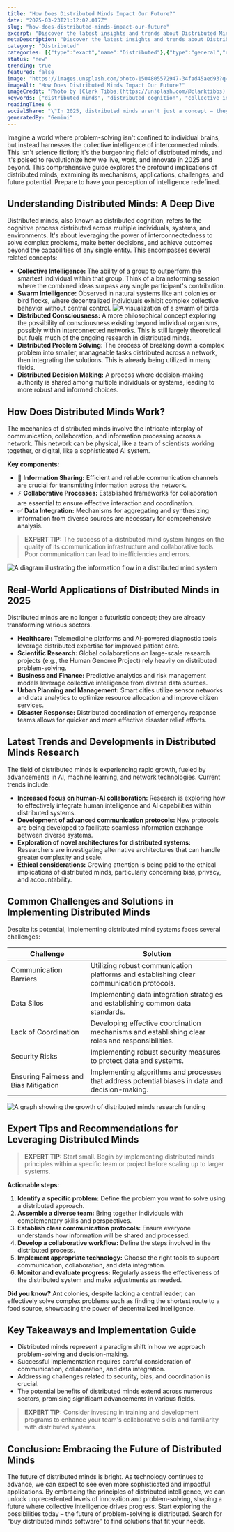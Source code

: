 ```yaml
---
title: "How Does Distributed Minds Impact Our Future?"
date: "2025-03-23T21:12:02.017Z"
slug: "how-does-distributed-minds-impact-our-future"
excerpt: "Discover the latest insights and trends about Distributed Minds. This comprehensive guide covers everything you need to know about Distributed Minds in 2025."
metaDescription: "Discover the latest insights and trends about Distributed Minds. This comprehensive guide covers everything you need to know about Distributed Minds in 202..."
category: "Distributed"
categories: [{"type":"exact","name":"Distributed"},{"type":"general","name":"Cognitive Science"},{"type":"medium","name":"Collective Intelligence"},{"type":"specific","name":"Social Networks"},{"type":"niche","name":"Opinion Dynamics"}]
status: "new"
trending: true
featured: false
image: "https://images.unsplash.com/photo-1504805572947-34fad45aed93?q=85&w=1200&fit=max&fm=webp&auto=compress"
imageAlt: "How Does Distributed Minds Impact Our Future?"
imageCredit: "Photo by [Clark Tibbs](https://unsplash.com/@clarktibbs) on Unsplash"
keywords: ["distributed minds", "distributed cognition", "collective intelligence", "swarm intelligence", "distributed consciousness", "distributed problem solving", "distributed decision making", "buy distributed minds software", "distributed minds research", "how does distributed minds work"]
readingTime: 6
socialShare: "\"In 2025, distributed minds aren't just a concept – they're reshaping industries. Imagine the breakthroughs if we harnessed the collective intelligence of interconnected minds!\""
generatedBy: "Gemini"
---
```




Imagine a world where problem-solving isn't confined to individual brains, but instead harnesses the collective intelligence of interconnected minds. This isn't science fiction; it's the burgeoning field of distributed minds, and it's poised to revolutionize how we live, work, and innovate in 2025 and beyond.  This comprehensive guide explores the profound implications of distributed minds, examining its mechanisms, applications, challenges, and future potential.  Prepare to have your perception of intelligence redefined.

## Understanding Distributed Minds: A Deep Dive

Distributed minds, also known as distributed cognition, refers to the cognitive process distributed across multiple individuals, systems, and environments. It's about leveraging the power of interconnectedness to solve complex problems, make better decisions, and achieve outcomes beyond the capabilities of any single entity. This encompasses several related concepts:

* **Collective Intelligence:** The ability of a group to outperform the smartest individual within that group.  Think of a brainstorming session where the combined ideas surpass any single participant's contribution.
* **Swarm Intelligence:**  Observed in natural systems like ant colonies or bird flocks, where decentralized individuals exhibit complex collective behavior without central control.  ![A visualization of a swarm of birds](https://images.unsplash.com/photo-1451187580459-43490279c0fa?q=85&w=1200&fit=max&fm=webp&auto=compress)
* **Distributed Consciousness:** A more philosophical concept exploring the possibility of consciousness existing beyond individual organisms, possibly within interconnected networks. This is still largely theoretical but fuels much of the ongoing research in distributed minds.
* **Distributed Problem Solving:** The process of breaking down a complex problem into smaller, manageable tasks distributed across a network, then integrating the solutions. This is already being utilized in many fields.
* **Distributed Decision Making:**  A process where decision-making authority is shared among multiple individuals or systems, leading to more robust and informed choices.

## How Does Distributed Minds Work?

The mechanics of distributed minds involve the intricate interplay of communication, collaboration, and information processing across a network.  This network can be physical, like a team of scientists working together, or digital, like a sophisticated AI system.

**Key components:**

* 🔑 **Information Sharing:**  Efficient and reliable communication channels are crucial for transmitting information across the network.
* ⚡ **Collaborative Processes:**  Established frameworks for collaboration are essential to ensure effective interaction and coordination.
* ✅ **Data Integration:**  Mechanisms for aggregating and synthesizing information from diverse sources are necessary for comprehensive analysis.

> **EXPERT TIP:** The success of a distributed mind system hinges on the quality of its communication infrastructure and collaborative tools.  Poor communication can lead to inefficiencies and errors.

![A diagram illustrating the information flow in a distributed mind system](https://images.unsplash.com/photo-1484417894907-623942c8ee29?q=85&w=1200&fit=max&fm=webp&auto=compress)

## Real-World Applications of Distributed Minds in 2025

Distributed minds are no longer a futuristic concept; they are already transforming various sectors.

* **Healthcare:**  Telemedicine platforms and AI-powered diagnostic tools leverage distributed expertise for improved patient care.
* **Scientific Research:**  Global collaborations on large-scale research projects (e.g., the Human Genome Project) rely heavily on distributed problem-solving.
* **Business and Finance:**  Predictive analytics and risk management models leverage collective intelligence from diverse data sources.
* **Urban Planning and Management:**  Smart cities utilize sensor networks and data analytics to optimize resource allocation and improve citizen services.
* **Disaster Response:**  Distributed coordination of emergency response teams allows for quicker and more effective disaster relief efforts.

## Latest Trends and Developments in Distributed Minds Research

The field of distributed minds is experiencing rapid growth, fueled by advancements in AI, machine learning, and network technologies.  Current trends include:

* **Increased focus on human-AI collaboration:**  Research is exploring how to effectively integrate human intelligence and AI capabilities within distributed systems.
* **Development of advanced communication protocols:**  New protocols are being developed to facilitate seamless information exchange between diverse systems.
* **Exploration of novel architectures for distributed systems:**  Researchers are investigating alternative architectures that can handle greater complexity and scale.
* **Ethical considerations:**  Growing attention is being paid to the ethical implications of distributed minds, particularly concerning bias, privacy, and accountability.

## Common Challenges and Solutions in Implementing Distributed Minds

Despite its potential, implementing distributed mind systems faces several challenges:

| Challenge                     | Solution                                                                     |
|------------------------------|-----------------------------------------------------------------------------|
| Communication Barriers       | Utilizing robust communication platforms and establishing clear communication protocols. |
| Data Silos                    | Implementing data integration strategies and establishing common data standards.      |
| Lack of Coordination          | Developing effective coordination mechanisms and establishing clear roles and responsibilities. |
| Security Risks                | Implementing robust security measures to protect data and systems.               |
| Ensuring Fairness and Bias Mitigation | Implementing algorithms and processes that address potential biases in data and decision-making. |

![A graph showing the growth of distributed minds research funding](https://images.unsplash.com/photo-1517976487492-5750f3195933?q=85&w=1200&fit=max&fm=webp&auto=compress)

## Expert Tips and Recommendations for Leveraging Distributed Minds

> **EXPERT TIP:** Start small. Begin by implementing distributed minds principles within a specific team or project before scaling up to larger systems.

**Actionable steps:**

1. **Identify a specific problem:** Define the problem you want to solve using a distributed approach.
2. **Assemble a diverse team:**  Bring together individuals with complementary skills and perspectives.
3. **Establish clear communication protocols:**  Ensure everyone understands how information will be shared and processed.
4. **Develop a collaborative workflow:**  Define the steps involved in the distributed process.
5. **Implement appropriate technology:**  Choose the right tools to support communication, collaboration, and data integration.
6. **Monitor and evaluate progress:**  Regularly assess the effectiveness of the distributed system and make adjustments as needed.

**Did you know?**  Ant colonies, despite lacking a central leader, can effectively solve complex problems such as finding the shortest route to a food source, showcasing the power of decentralized intelligence.

## Key Takeaways and Implementation Guide

* Distributed minds represent a paradigm shift in how we approach problem-solving and decision-making.
* Successful implementation requires careful consideration of communication, collaboration, and data integration.
* Addressing challenges related to security, bias, and coordination is crucial.
* The potential benefits of distributed minds extend across numerous sectors, promising significant advancements in various fields.

> **EXPERT TIP:**  Consider investing in training and development programs to enhance your team's collaborative skills and familiarity with distributed systems.

## Conclusion: Embracing the Future of Distributed Minds

The future of distributed minds is bright. As technology continues to advance, we can expect to see even more sophisticated and impactful applications.  By embracing the principles of distributed intelligence, we can unlock unprecedented levels of innovation and problem-solving, shaping a future where collective intelligence drives progress.  Start exploring the possibilities today – the future of problem-solving is distributed.  Search for "buy distributed minds software" to find solutions that fit your needs.  

